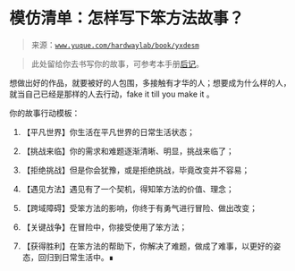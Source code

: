# 模仿清单：怎样写下笨方法故事？

> 来源：[`www.yuque.com/hardwaylab/book/yxdesm`](https://www.yuque.com/hardwaylab/book/yxdesm)

> 此处留给你去书写你的故事，可参考本手册[后记](https://www.yuque.com/hardwaylab/book/asq24p)。 

想做出好的作品，就要被好的人包围，多接触有才华的人；想要成为什么样的人，就当自己已经是那样的人去行动，fake it till you make it 。 

你的故事行动模板： 

1.  【平凡世界】你生活在平凡世界的日常生活状态； 

2.  【挑战来临】你的需求和难题逐渐清晰、明显，挑战来临了； 

3.  【拒绝挑战】但是你会犹豫，或是拒绝挑战，毕竟改变并不容易； 

4.  【遇见方法】遇见有了一个契机，得知笨方法的价值、理念； 

5.  【跨域障碍】受笨方法的影响，你终于有勇气进行冒险、做出改变； 

6.  【关键战争】在冒险中，你接受使用了笨方法； 

7.  【获得胜利】在笨方法的帮助下，你解决了难题，做成了难事，以更好的姿态，回归到日常生活中。∎